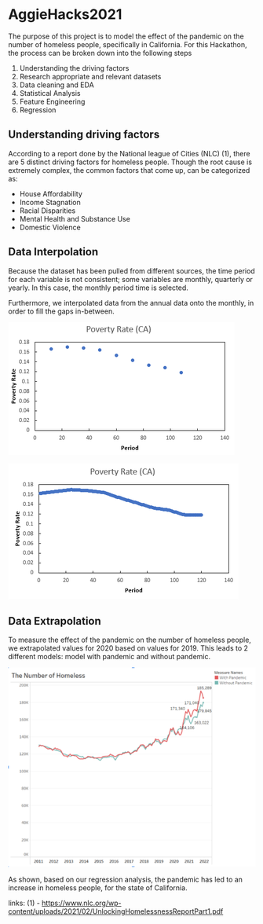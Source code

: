# AggieHacks2021

The purpose of this project is to model the effect of the pandemic on the number of homeless people, specifically in California. For this Hackathon, the process can be broken down into the following steps

1. Understanding the driving factors
2. Research appropriate and relevant datasets
3. Data cleaning and EDA
4. Statistical Analysis
5. Feature Engineering
6. Regression

## Understanding driving factors

According to a report done by the National league of Cities (NLC) (1), there are 5 distinct driving factors for homeless people. Though the root cause is extremely complex, the common factors that come up, can be categorized as:

- House Affordability
- Income Stagnation
- Racial Disparities
- Mental Health and Substance Use
- Domestic Violence

## Data Interpolation

Because the dataset has been pulled from different sources, the time period for each variable is not consistent; some variables are monthly, quarterly or yearly. In this case, the monthly period time is selected.

Furthermore, we interpolated data from the annual data onto the monthly, in order to fill the gaps in-between.

![](https://github.com/VickusWan/AggieHacks2021/blob/main/img/noInterpolate.PNG)

![](https://github.com/VickusWan/AggieHacks2021/blob/main/img/withinterpolate.PNG)

## Data Extrapolation

To measure the effect of the pandemic on the number of homeless people, we extrapolated values for 2020 based on values for 2019. This leads to 2 different models: model with pandemic and without pandemic.

![](https://github.com/VickusWan/AggieHacks2021/blob/main/img/homelesss.PNG)

As shown, based on our regression analysis, the pandemic has led to an increase in homeless people, for the state of California.







links: (1) - https://www.nlc.org/wp-content/uploads/2021/02/UnlockingHomelessnessReportPart1.pdf
